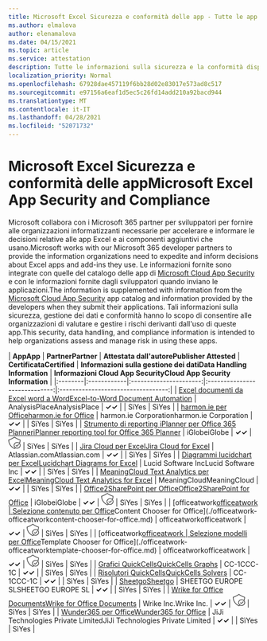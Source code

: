 ```yaml
---
title: Microsoft Excel Sicurezza e conformità delle app - Tutte le app
ms.author: elmalova
author: elenamalova
ms.date: 04/15/2021
ms.topic: article
ms.service: attestation
description: Tutte le informazioni sulla sicurezza e la conformità disponibili per tutte Microsoft Excel app.
localization_priority: Normal
ms.openlocfilehash: 67928dae457119f6bb28d02e83017e573ad8c517
ms.sourcegitcommit: e97156a6eaf1d5ec5c26fd14add210a92bacd944
ms.translationtype: MT
ms.contentlocale: it-IT
ms.lasthandoff: 04/28/2021
ms.locfileid: "52071732"
---
```

# <a name="microsoft-excel-app-security-and-compliance"></a><span data-ttu-id="d6d3f-103">Microsoft Excel Sicurezza e conformità delle app</span><span class="sxs-lookup"><span data-stu-id="d6d3f-103">Microsoft Excel App Security and Compliance</span></span>

<span data-ttu-id="d6d3f-104">Microsoft collabora con i Microsoft 365 partner per sviluppatori per fornire alle organizzazioni informatizzanti necessarie per accelerare e informare le decisioni relative alle app Excel e ai componenti aggiuntivi che usano.</span><span class="sxs-lookup"><span data-stu-id="d6d3f-104">Microsoft works with our Microsoft 365 developer partners to provide the information organizations need to expedite and inform decisions about Excel apps and add-ins they use.</span></span> <span data-ttu-id="d6d3f-105">Le informazioni fornite sono integrate con quelle del catalogo delle app di [Microsoft Cloud App Security](https://www.microsoft.com/en-us/enterprise-mobility-security/cloud-app-security) e con le informazioni fornite dagli sviluppatori quando inviano le applicazioni.</span><span class="sxs-lookup"><span data-stu-id="d6d3f-105">The information is supplemented with information from the [Microsoft Cloud App Security](https://www.microsoft.com/en-us/enterprise-mobility-security/cloud-app-security) app catalog and information provided by the developers when they submit their applications.</span></span> <span data-ttu-id="d6d3f-106">Tali informazioni sulla sicurezza, gestione dei dati e conformità hanno lo scopo di consentire alle organizzazioni di valutare e gestire i rischi derivanti dall'uso di queste app.</span><span class="sxs-lookup"><span data-stu-id="d6d3f-106">This security, data handling, and compliance information is intended to help organizations assess and manage risk in using these apps.</span></span>

| <span data-ttu-id="d6d3f-107">**App**</span><span class="sxs-lookup"><span data-stu-id="d6d3f-107">**App**</span></span> | <span data-ttu-id="d6d3f-108">**Partner**</span><span class="sxs-lookup"><span data-stu-id="d6d3f-108">**Partner**</span></span> | <span data-ttu-id="d6d3f-109">**Attestata dall'autore**</span><span class="sxs-lookup"><span data-stu-id="d6d3f-109">**Publisher Attested**</span></span> | <span data-ttu-id="d6d3f-110">**Certificata**</span><span class="sxs-lookup"><span data-stu-id="d6d3f-110">**Certified**</span></span> | <span data-ttu-id="d6d3f-111">**Informazioni sulla gestione dei dati**</span><span class="sxs-lookup"><span data-stu-id="d6d3f-111">**Data Handling Information**</span></span> | <span data-ttu-id="d6d3f-112">**Informazioni Cloud App Security**</span><span class="sxs-lookup"><span data-stu-id="d6d3f-112">**Cloud App Security Information**</span></span> |
|:--------|:------------|:----------------------:|:-----------------------------:|:----------------------------------:|
| [<span data-ttu-id="d6d3f-113">Excel documenti da Excel word a Word</span><span class="sxs-lookup"><span data-stu-id="d6d3f-113">Excel-to-Word Document Automation</span></span>](./analysisplace-excel-to-word-document-automation.md) | <span data-ttu-id="d6d3f-114">AnalysisPlace</span><span class="sxs-lookup"><span data-stu-id="d6d3f-114">AnalysisPlace</span></span> | <span data-ttu-id="d6d3f-115">**✓**</span><span class="sxs-lookup"><span data-stu-id="d6d3f-115">**✓**</span></span> |  | <span data-ttu-id="d6d3f-116">Sì</span><span class="sxs-lookup"><span data-stu-id="d6d3f-116">Yes</span></span> | <span data-ttu-id="d6d3f-117">Sì</span><span class="sxs-lookup"><span data-stu-id="d6d3f-117">Yes</span></span> |
| [<span data-ttu-id="d6d3f-118">harmon.ie per Office</span><span class="sxs-lookup"><span data-stu-id="d6d3f-118">harmon.ie for Office</span></span>](./harmonie-corporation-for-office.md) | <span data-ttu-id="d6d3f-119">harmon.ie Corporation</span><span class="sxs-lookup"><span data-stu-id="d6d3f-119">harmon.ie Corporation</span></span> | <span data-ttu-id="d6d3f-120">**✓**</span><span class="sxs-lookup"><span data-stu-id="d6d3f-120">**✓**</span></span> |  | <span data-ttu-id="d6d3f-121">Sì</span><span class="sxs-lookup"><span data-stu-id="d6d3f-121">Yes</span></span> | <span data-ttu-id="d6d3f-122">Sì</span><span class="sxs-lookup"><span data-stu-id="d6d3f-122">Yes</span></span> |
| [<span data-ttu-id="d6d3f-123">Strumento di reporting iPlanner per Office 365 Planner</span><span class="sxs-lookup"><span data-stu-id="d6d3f-123">iPlanner reporting tool for Office 365 Planner</span></span>](./iglobe-iplanner-reporting-tool-for-office-365-planner.md) | <span data-ttu-id="d6d3f-124">iGlobe</span><span class="sxs-lookup"><span data-stu-id="d6d3f-124">iGlobe</span></span> | <span data-ttu-id="d6d3f-125">**✓**</span><span class="sxs-lookup"><span data-stu-id="d6d3f-125">**✓**</span></span> | <img alt="Certified application badge" src="../media/certified-badge.png" height="25" width="25" /> | <span data-ttu-id="d6d3f-126">Sì</span><span class="sxs-lookup"><span data-stu-id="d6d3f-126">Yes</span></span> | <span data-ttu-id="d6d3f-127">Sì</span><span class="sxs-lookup"><span data-stu-id="d6d3f-127">Yes</span></span> |
| [<span data-ttu-id="d6d3f-128">Jira Cloud per Excel</span><span class="sxs-lookup"><span data-stu-id="d6d3f-128">Jira Cloud for Excel</span></span>](./atlassiancom-jira-cloud-for-excel.md) | <span data-ttu-id="d6d3f-129">Atlassian.com</span><span class="sxs-lookup"><span data-stu-id="d6d3f-129">Atlassian.com</span></span> | <span data-ttu-id="d6d3f-130">**✓**</span><span class="sxs-lookup"><span data-stu-id="d6d3f-130">**✓**</span></span> |  | <span data-ttu-id="d6d3f-131">Sì</span><span class="sxs-lookup"><span data-stu-id="d6d3f-131">Yes</span></span> | <span data-ttu-id="d6d3f-132">Sì</span><span class="sxs-lookup"><span data-stu-id="d6d3f-132">Yes</span></span> |
| [<span data-ttu-id="d6d3f-133">Diagrammi lucidchart per Excel</span><span class="sxs-lookup"><span data-stu-id="d6d3f-133">Lucidchart Diagrams for Excel</span></span>](./lucid-software-inc-lucidchart-diagrams-for-excel.md) | <span data-ttu-id="d6d3f-134">Lucid Software Inc</span><span class="sxs-lookup"><span data-stu-id="d6d3f-134">Lucid Software Inc</span></span> | <span data-ttu-id="d6d3f-135">**✓**</span><span class="sxs-lookup"><span data-stu-id="d6d3f-135">**✓**</span></span> |  | <span data-ttu-id="d6d3f-136">Sì</span><span class="sxs-lookup"><span data-stu-id="d6d3f-136">Yes</span></span> | <span data-ttu-id="d6d3f-137">Sì</span><span class="sxs-lookup"><span data-stu-id="d6d3f-137">Yes</span></span> |
| [<span data-ttu-id="d6d3f-138">MeaningCloud Text Analytics per Excel</span><span class="sxs-lookup"><span data-stu-id="d6d3f-138">MeaningCloud Text Analytics for Excel</span></span>](./meaningcloud-text-analytics-for-excel.md) | <span data-ttu-id="d6d3f-139">MeaningCloud</span><span class="sxs-lookup"><span data-stu-id="d6d3f-139">MeaningCloud</span></span> | <span data-ttu-id="d6d3f-140">**✓**</span><span class="sxs-lookup"><span data-stu-id="d6d3f-140">**✓**</span></span> |  | <span data-ttu-id="d6d3f-141">Sì</span><span class="sxs-lookup"><span data-stu-id="d6d3f-141">Yes</span></span> | <span data-ttu-id="d6d3f-142">Sì</span><span class="sxs-lookup"><span data-stu-id="d6d3f-142">Yes</span></span> |
| [<span data-ttu-id="d6d3f-143">Office2SharePoint per Office</span><span class="sxs-lookup"><span data-stu-id="d6d3f-143">Office2SharePoint for Office</span></span>](./iglobe-office2sharepoint-for-office.md) | <span data-ttu-id="d6d3f-144">iGlobe</span><span class="sxs-lookup"><span data-stu-id="d6d3f-144">iGlobe</span></span> | <span data-ttu-id="d6d3f-145">**✓**</span><span class="sxs-lookup"><span data-stu-id="d6d3f-145">**✓**</span></span> | <img alt="Certified application badge" src="../media/certified-badge.png" height="25" width="25" /> | <span data-ttu-id="d6d3f-146">Sì</span><span class="sxs-lookup"><span data-stu-id="d6d3f-146">Yes</span></span> | <span data-ttu-id="d6d3f-147">Sì</span><span class="sxs-lookup"><span data-stu-id="d6d3f-147">Yes</span></span> |
| <span data-ttu-id="d6d3f-148">[officeatwork</span><span class="sxs-lookup"><span data-stu-id="d6d3f-148">[officeatwork</span></span> | <span data-ttu-id="d6d3f-149">Selezione contenuto per Office](./officeatwork-officeatworkcontent-chooser-for-office.md)</span><span class="sxs-lookup"><span data-stu-id="d6d3f-149">Content Chooser for Office](./officeatwork-officeatworkcontent-chooser-for-office.md)</span></span> | <span data-ttu-id="d6d3f-150">officeatwork</span><span class="sxs-lookup"><span data-stu-id="d6d3f-150">officeatwork</span></span> | <span data-ttu-id="d6d3f-151">**✓**</span><span class="sxs-lookup"><span data-stu-id="d6d3f-151">**✓**</span></span> | <img alt="Certified application badge" src="../media/certified-badge.png" height="25" width="25" /> | <span data-ttu-id="d6d3f-152">Sì</span><span class="sxs-lookup"><span data-stu-id="d6d3f-152">Yes</span></span> | <span data-ttu-id="d6d3f-153">Sì</span><span class="sxs-lookup"><span data-stu-id="d6d3f-153">Yes</span></span> |
| <span data-ttu-id="d6d3f-154">[officeatwork</span><span class="sxs-lookup"><span data-stu-id="d6d3f-154">[officeatwork</span></span> | <span data-ttu-id="d6d3f-155">Selezione modelli per Office](./officeatwork-officeatworktemplate-chooser-for-office.md)</span><span class="sxs-lookup"><span data-stu-id="d6d3f-155">Template Chooser for Office](./officeatwork-officeatworktemplate-chooser-for-office.md)</span></span> | <span data-ttu-id="d6d3f-156">officeatwork</span><span class="sxs-lookup"><span data-stu-id="d6d3f-156">officeatwork</span></span> | <span data-ttu-id="d6d3f-157">**✓**</span><span class="sxs-lookup"><span data-stu-id="d6d3f-157">**✓**</span></span> | <img alt="Certified application badge" src="../media/certified-badge.png" height="25" width="25" /> | <span data-ttu-id="d6d3f-158">Sì</span><span class="sxs-lookup"><span data-stu-id="d6d3f-158">Yes</span></span> | <span data-ttu-id="d6d3f-159">Sì</span><span class="sxs-lookup"><span data-stu-id="d6d3f-159">Yes</span></span> |
| [<span data-ttu-id="d6d3f-160">Grafici QuickCells</span><span class="sxs-lookup"><span data-stu-id="d6d3f-160">QuickCells Graphs</span></span>](./cc-1c-quickcells-graphs.md) | <span data-ttu-id="d6d3f-161">CC-1C</span><span class="sxs-lookup"><span data-stu-id="d6d3f-161">CC-1C</span></span> | <span data-ttu-id="d6d3f-162">**✓**</span><span class="sxs-lookup"><span data-stu-id="d6d3f-162">**✓**</span></span> |  | <span data-ttu-id="d6d3f-163">Sì</span><span class="sxs-lookup"><span data-stu-id="d6d3f-163">Yes</span></span> | <span data-ttu-id="d6d3f-164">Sì</span><span class="sxs-lookup"><span data-stu-id="d6d3f-164">Yes</span></span> |
| [<span data-ttu-id="d6d3f-165">Risolutori QuickCells</span><span class="sxs-lookup"><span data-stu-id="d6d3f-165">QuickCells Solvers</span></span>](./cc-1c-quickcells-solvers.md) | <span data-ttu-id="d6d3f-166">CC-1C</span><span class="sxs-lookup"><span data-stu-id="d6d3f-166">CC-1C</span></span> | <span data-ttu-id="d6d3f-167">**✓**</span><span class="sxs-lookup"><span data-stu-id="d6d3f-167">**✓**</span></span> |  | <span data-ttu-id="d6d3f-168">Sì</span><span class="sxs-lookup"><span data-stu-id="d6d3f-168">Yes</span></span> | <span data-ttu-id="d6d3f-169">Sì</span><span class="sxs-lookup"><span data-stu-id="d6d3f-169">Yes</span></span> |
| [<span data-ttu-id="d6d3f-170">Sheetgo</span><span class="sxs-lookup"><span data-stu-id="d6d3f-170">Sheetgo</span></span>](./sheetgo-europe-sl.md) | <span data-ttu-id="d6d3f-171">SHEETGO EUROPE SL</span><span class="sxs-lookup"><span data-stu-id="d6d3f-171">SHEETGO EUROPE SL</span></span> | <span data-ttu-id="d6d3f-172">**✓**</span><span class="sxs-lookup"><span data-stu-id="d6d3f-172">**✓**</span></span> |  | <span data-ttu-id="d6d3f-173">Sì</span><span class="sxs-lookup"><span data-stu-id="d6d3f-173">Yes</span></span> | <span data-ttu-id="d6d3f-174">Sì</span><span class="sxs-lookup"><span data-stu-id="d6d3f-174">Yes</span></span> |
| [<span data-ttu-id="d6d3f-175">Wrike for Office Documents</span><span class="sxs-lookup"><span data-stu-id="d6d3f-175">Wrike for Office Documents</span></span>](./wrike-inc-for-office-documents.md) | <span data-ttu-id="d6d3f-176">Wrike Inc.</span><span class="sxs-lookup"><span data-stu-id="d6d3f-176">Wrike Inc.</span></span> | <span data-ttu-id="d6d3f-177">**✓**</span><span class="sxs-lookup"><span data-stu-id="d6d3f-177">**✓**</span></span> | <img alt="Certified application badge" src="../media/certified-badge.png" height="25" width="25" /> | <span data-ttu-id="d6d3f-178">Sì</span><span class="sxs-lookup"><span data-stu-id="d6d3f-178">Yes</span></span> | <span data-ttu-id="d6d3f-179">Sì</span><span class="sxs-lookup"><span data-stu-id="d6d3f-179">Yes</span></span> |
| [<span data-ttu-id="d6d3f-180">Wunder365 per Office</span><span class="sxs-lookup"><span data-stu-id="d6d3f-180">Wunder365 for Office</span></span>](./jiji-technologies-private-limited-wunder365-for-office.md) | <span data-ttu-id="d6d3f-181">JiJi Technologies Private Limited</span><span class="sxs-lookup"><span data-stu-id="d6d3f-181">JiJi Technologies Private Limited</span></span> | <span data-ttu-id="d6d3f-182">**✓**</span><span class="sxs-lookup"><span data-stu-id="d6d3f-182">**✓**</span></span> |  | <span data-ttu-id="d6d3f-183">Sì</span><span class="sxs-lookup"><span data-stu-id="d6d3f-183">Yes</span></span> | <span data-ttu-id="d6d3f-184">Sì</span><span class="sxs-lookup"><span data-stu-id="d6d3f-184">Yes</span></span> |
